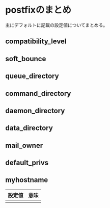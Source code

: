 # postfixのまとめ
主にデフォルトに記載の設定値についてまとめる。
## compatibility_level
## soft_bounce
## queue_directory
## command_directory
## daemon_directory
## data_directory
## mail_owner
## default_privs
## myhostname
|設定値|意味|
|:---|:---|
|||
##
